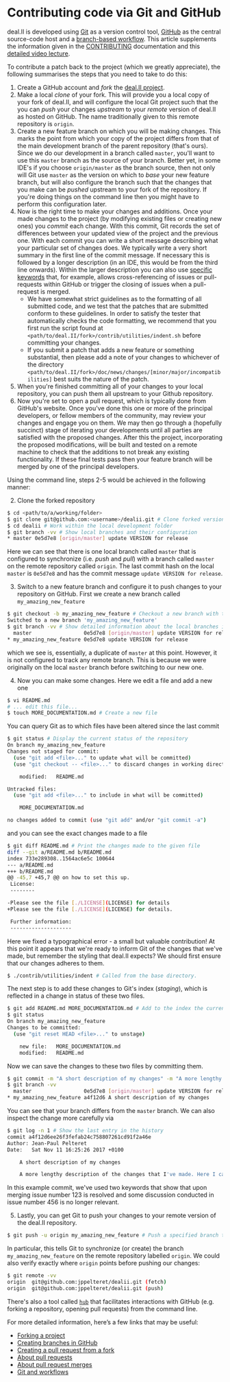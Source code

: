 # Contributing code via Git and GitHub

deal.II is developed using [Git](https://git-scm.com) as a version control tool, [GitHub](https://github.com/about) as the central source-code host and a [branch-based workflow](https://guides.github.com/introduction/flow/). This article supplements the information given in the [CONTRIBUTING](https://github.com/dealii/dealii/blob/master/CONTRIBUTING.md) documentation and this [detailed video lecture](http://www.math.colostate.edu/%7Ebangerth/videos.676.32.8.html).

To contribute a patch back to the project (which we greatly appreciate), the following summarises the steps that you need to take to do this:

1. Create a GitHub account and _fork_ the [deal.II project](https://github.com/dealii/dealii).
2. Make a local _clone_ of your fork. This will provide you a local copy of your fork of deal.II, and will configure the local Git project such that the you can _push_ your changes _upstream_ to your _remote_ version of deal.II as hosted on GitHub. The name traditionally given to this remote repository is `origin`.
3. Create a new feature branch on which you will be making changes. This marks the point from which your copy of the project differs from that of the main development branch of the parent repository (that's ours). Since we do our development in a branch called `master`, you'll want to use this `master` branch as the source of your branch. Better yet, in some IDE's if you choose `origin/master` as the branch source, then not only will Git use `master` as the version on which to _base_ your new feature branch, but will also configure the branch such that the changes that you make can be _pushed_ upstream to your fork of the repository. If you're doing things on the command line then you might have to perform this configuration later.
4. Now is the right time to make your changes and additions. Once your made changes to the project (by modifying existing files or creating new ones) you _commit_ each change. With this commit, Git records the set of differences between your updated view of the project and the previous one. With each commit you can write a short message describing what your particular set of changes does. We typically write a very short summary in the first line of the commit message. If necessary this is followed by a longer description (in an IDE, this would be from the third line onwards). Within the larger description you can also use [specific keywords](https://help.github.com/articles/closing-issues-using-keywords/) that, for example, allows cross-referencing of issues or pull-requests within GitHub or trigger the closing of issues when a pull-request is merged.
    - We have somewhat strict guidelines as to the formatting of all submitted code, and we test that the patches that are submitted conform to these guidelines. In order to satisfy the tester that automatically checks the code formatting, we recommend that you first run the script found at `<path/to/deal.II/fork>/contrib/utilities/indent.sh` before committing your changes.
    - If you submit a patch that adds a new feature or something substantial, then please add a note of your changes to whichever of the directory `<path/to/deal.II/fork>/doc/news/changes/[minor/major/incompatibilities]` best suits the nature of the patch.
5. When you're finished committing all of your changes to your local repository, you can push them all upstream to your Github repository.
6. Now you're set to open a pull request, which is typically done from GitHub's website. Once you've done this one or more of the principal developers, or fellow members of the community, may review your changes and engage you on them. We may then go through a (hopefully succinct) stage of iterating your developments until all parties are satisfied with the proposed changes. After this the project, incorporating the proposed modifications, will be built and tested on a remote machine to check that the additions to not break any existing functionality. If these final tests pass then your feature branch will be merged by one of the principal developers.

Using the command line, steps 2-5 would be achieved in the following manner:

2. Clone the forked repository
```sh
$ cd <path/to/a/working/folder>
$ git clone git@github.com:<username>/dealii.git # Clone forked version of deal.II
$ cd dealii # Work within the local development folder 
$ git branch -vv # Show local branches and their configuration
* master 0e5d7e8 [origin/master] update VERSION for release 
```
Here we can see that there is one local branch called `master` that is configured to synchronize (i.e. _push_ and _pull_) with a branch called `master` on the remote repository called `origin`. The last commit hash on the local `master` is `0e5d7e8` and has the commit message `update VERSION for release`.

3. Switch to a new feature branch and configure it to push changes to your repository on GitHub.
First we create a new branch called `my_amazing_new_feature`
```sh
$ git checkout -b my_amazing_new_feature # Checkout a new branch with the given name
Switched to a new branch 'my_amazing_new_feature'
$ git branch -vv # Show detailed information about the local branches in this repository
  master                 0e5d7e8 [origin/master] update VERSION for release
* my_amazing_new_feature 0e5d7e8 update VERSION for release
```
which we see is, essentially, a duplicate of `master` at this point. However, it is not configured to track any remote branch. This is because we were originally on the local `master` branch before switching to our new one.

4. Now you can make some changes. Here we edit a file and add a new one
```sh
$ vi README.md
# ... edit this file...
$ touch MORE_DOCUMENTATION.md # Create a new file
```
You can query Git as to which files have been altered since the last commit
```sh
$ git status # Display the current status of the repository
On branch my_amazing_new_feature
Changes not staged for commit:
  (use "git add <file>..." to update what will be committed)
  (use "git checkout -- <file>..." to discard changes in working directory)

	modified:   README.md

Untracked files:
  (use "git add <file>..." to include in what will be committed)

	MORE_DOCUMENTATION.md

no changes added to commit (use "git add" and/or "git commit -a")
```
and you can see the exact changes made to a file
```sh
$ git diff README.md # Print the changes made to the given file
diff --git a/README.md b/README.md
index 733e289308..1564ac6e5c 100644
--- a/README.md
+++ b/README.md
@@ -45,7 +45,7 @@ on how to set this up.
 License:
 --------

-Please see the file [./LICENSE](LICENSE) for details
+Please see the file [./LICENSE](LICENSE) for details.

 Further information:
 --------------------
```
Here we fixed a typographical error - a small but valuable contribution!
At this point it appears that we're ready to inform Git of the changes that we've made, but remember the styling that deal.II expects? We should first ensure that our changes adheres to them.
```sh
$ ./contrib/utilities/indent # Called from the base directory.
```
The next step is to add these changes to Git's index (_staging_), which is reflected in a change in status of these two files.
```sh
$ git add README.md MORE_DOCUMENTATION.md # Add to the index the current state of these files
$ git status
On branch my_amazing_new_feature
Changes to be committed:
  (use "git reset HEAD <file>..." to unstage)

	new file:   MORE_DOCUMENTATION.md
	modified:   README.md
```
Now we can save the changes to these two files by committing them.
```sh
$ git commit -m "A short description of my changes" -m "A more lengthy description of the changes that I've made. Here I can go into depth explaining what the purpose of the changes are. Fixes #123. Closed #456." # Create a new commit with both a short and a long description.
$ git branch -vv
  master                 0e5d7e8 [origin/master] update VERSION for release/vector_adaptor
* my_amazing_new_feature a4f12d6 A short description of my changes
```
You can see that your branch differs from the `master` branch. We can also inspect the change more carefully via
```sh
$ git log -n 1 # Show the last entry in the history
commit a4f12d6ee26f3fefab24c758807261cd91f2a46e
Author: Jean-Paul Pelteret
Date:   Sat Nov 11 16:25:26 2017 +0100

    A short description of my changes

    A more lengthy description of the changes that I've made. Here I can go into depth explaining what the purpose of the changes are. Fixes #123. Closed #456.
```
In this example commit, we've used two keywords that show that upon merging issue number 123 is resolved and some discussion conducted in issue number 456 is no longer relevant.

5. Lastly, you can get Git to push your changes to your remote version of the deal.II repository.
```sh
$ git push -u origin my_amazing_new_feature # Push a specified branch to the specified remote destination
```
In particular, this tells Git to synchronize (or create) the branch `my_amazing_new_feature` on the remote repository labelled `origin`. We could also verify exactly where `origin` points before pushing our changes:
```sh
$ git remote -vv
origin	git@github.com:jppelteret/dealii.git (fetch)
origin	git@github.com:jppelteret/dealii.git (push)
```

There's also a tool called [`hub`](https://github.com/github/hub) that facilitates interactions with GitHub (e.g. forking a repository, opening pull requests) from the command line.

For more detailed information, here’s a few links that may be useful:
- [Forking a project](https://help.github.com/articles/fork-a-repo/)
- [Creating branches in GitHub](https://help.github.com/articles/creating-and-deleting-branches-within-your-repository/)
- [Creating a pull request from a fork](https://help.github.com/articles/creating-a-pull-request-from-a-fork/)
- [About pull requests](https://help.github.com/articles/about-pull-requests/)
- [About pull request merges](https://help.github.com/articles/about-pull-request-merges/)
- [Git and workflows](https://www.atlassian.com/git/tutorials/comparing-workflows)